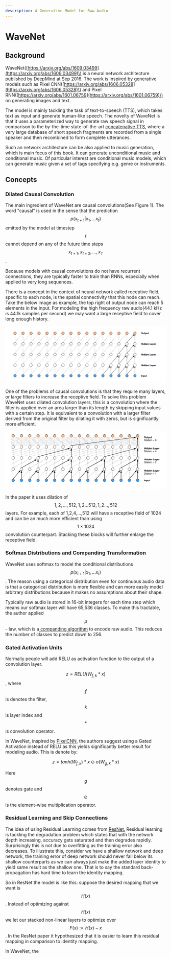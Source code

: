 ```yaml
---
description: A Generative Model for Raw Audio
---
```


# WaveNet

## Background

WaveNet\([https://arxiv.org/abs/1609.03499](https://arxiv.org/abs/1609.03499)\) is a neural network architecture published by DeepMind at Sep 2016. The work is inspired by generative models such as  Pixel CNN\([https://arxiv.org/abs/1606.05328](https://arxiv.org/abs/1606.05328)\) and Pixel RNN\([https://arxiv.org/abs/1601.06759](https://arxiv.org/abs/1601.06759)\) on generating images and text.

The model is mainly tackling the task of text-to-speech \(TTS\), which takes text as input and generate human-like speech. The novelty of WaveNet is that it uses a parameterized way to generate raw speech signal in comparison to the by-the-time state-of-the-art [concatenative TTS](https://scholar.google.com/citations?view_op=view_citation&hl=en&user=Es-YRKMAAAAJ&citation_for_view=Es-YRKMAAAAJ:u5HHmVD_uO8C), where a very large database of short speech fragments are recorded from a single speaker and then recombined to form complete utterances.  

Such an network architecture can be also applied to music generation, which is main focus of this book. It can generate unconditional music and conditional music. Of particular interest are conditional music models, which can generate music given a set of tags specifying e.g. genre or instruments. 

## Concepts

### Dilated Causal Convolution

The main ingredient of WaveNet are causal convolutions\(See Figure 1\). The word "causal" is used in the sense that the prediction $$p(x_{t+1} | x_1,...x_t)$$ emitted by the model at timestep $$t $$ cannot depend on any of the future time steps $$x_{t+1}, x_{t+2},...,x_{T}$$.

Because models with causal convolutions do not have recurrent connections, they are typically faster to train than RNNs, especially when applied to very long sequences.

There is a concept in the context of neural network called receptive field, specific to each node, is the spatial connectivity that this node can reach. Take the below image as example, the top right of output node can reach 5 elements in the input. For modeling the high frequency raw audio\(44.1 kHz is 44.1k samples per second\) we may want a large receptive field to cover long enough history.

![Figure 1: stack of causal convolutional layers](.gitbook/assets/figure1.png)

One of the problems of causal convolutions is that they require many layers, or large filters to increase the receptive field. To solve this problem WaveNet uses dilated convolution layers, this is a convolution where the filter is applied over an area larger than its length by skipping input values with a certain step. It is equivalent to a convolution with a larger filter derived from the original filter by dilating it with zeros, but is significantly more efficient.

![Figure 2: stack of dilated convolutional layers](.gitbook/assets/figure2.png)

In the paper it uses dilation of $$1,2,...,512,1,2...512,1,2...,512$$ layers. For example, each of 1,2,4,...,512 will have a receptive field of 1024 and can be an much more efficient than using $$1\times1024$$ convolution counterpart. Stacking these blocks will further enlarge the receptive field.

### Softmax Distributions and Companding Transformation

WaveNet uses softmax to model the conditional distributions $$p(x_{t+1} | x_1,...x_t)$$. The reason using a categorical distribution even for  continuous audio data is that a categorical distribution is more flexible and can more easily model arbitrary distributions because it makes no assumptions about their shape. 

Typically raw audio is stored in 16-bit integers for each time step which means our softmax layer will have 65,536 classes. To make this tractable, the author applied $$\mu$$ - law, which is a[ companding algorithm](https://en.wikipedia.org/wiki/%CE%9C-law_algorithm) to encode raw audio. This reduces the number of classes to predict down to 256. 

### Gated Activation Units

Normally people will add RELU as activation function to the output of a convolution layer.

$$z=RELU(W_{f,k}*x)$$ , where $$f$$ is denotes the filter, $$k$$ is layer index and $$ * $$ is convolution operator. 

In WaveNet, inspired by [PixelCNN](https://arxiv.org/pdf/1606.05328.pdf), the authors suggest using a Gated Activation instead of RELU as this yields significantly better result for modeling audio. This is denote by:

$$
z=tanh(W_{f,k})*x\odot\sigma(W_{g,k}*x)
$$

Here $$g$$ denotes gate and $$\odot$$ is the element-wise multiplication operator.

### Residual Learning and Skip Connections

The idea of using Residual Learning comes from [ResNet.](https://arxiv.org/abs/1512.03385) Residual learning is tackling the degradation problem which states that with the network depth increasing, accuracy gets saturated and then degrades rapidly. Surprisingly this is not due to overfitting as the training error also decreases. To illustrate this, consider we have a shallow network and deep network, the training error of deep network should never fall below its shallow counterparts as we can always just make the added layer identity to yield same result as the shallow one. That is to say the standard back-propagation has hard time to learn the identity mapping. 

So in ResNet the model is like this: suppose the desired mapping that we want is $$H(x) $$. Instead of optimizing against $$H(x)$$ we let our stacked non-linear layers to optimize over $$F(x):=H(x)-x$$. In the ResNet paper it hypothesized that it is easier to learn this residual mapping in comparison to identity mapping. 

In WaveNet, the 

